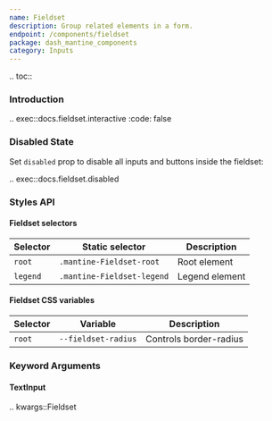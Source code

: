 ```yaml
---
name: Fieldset
description: Group related elements in a form.
endpoint: /components/fieldset
package: dash_mantine_components
category: Inputs
---
```


.. toc::

### Introduction

.. exec::docs.fieldset.interactive
   :code: false

### Disabled State

Set `disabled` prop to disable all inputs and buttons inside the fieldset:

.. exec::docs.fieldset.disabled

### Styles API
#### Fieldset selectors

| Selector | Static selector            | Description      |
| -------- | -------------------------- | ---------------- |
| `root`   | `.mantine-Fieldset-root`    | Root element     |
| `legend` | `.mantine-Fieldset-legend`  | Legend element   |

#### Fieldset CSS variables

| Selector | Variable           | Description               |
| -------- | ------------------ | ------------------------- |
| `root`   | `--fieldset-radius` | Controls border-radius     |

### Keyword Arguments

#### TextInput

.. kwargs::Fieldset